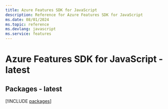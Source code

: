 ```yaml
---
title: Azure Features SDK for JavaScript
description: Reference for Azure Features SDK for JavaScript
ms.date: 08/01/2024
ms.topic: reference
ms.devlang: javascript
ms.service: features
---
```

# Azure Features SDK for JavaScript - latest
## Packages - latest
[!INCLUDE [packages](features-index.md)]